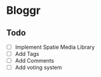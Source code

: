 # Bloggr

## Todo
- [ ] Implement Spatie Media Library
- [ ] Add Tags
- [ ] Add Comments
- [ ] Add voting system
